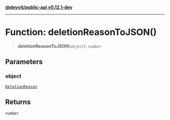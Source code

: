 [**@devvit/public-api v0.12.1-dev**](../../../../README.md)

---

# Function: deletionReasonToJSON()

> **deletionReasonToJSON**(`object`): `number`

## Parameters

### object

[`DeletionReason`](../../../../enumerations/DeletionReason.md)

## Returns

`number`
